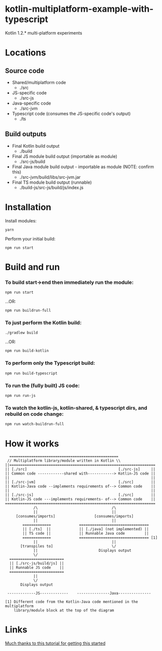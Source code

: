 # kotlin-multiplatform-example-with-typescript
Kotlin 1.2.* multi-platform experiments


Locations
=========
Source code
-----------
*   Shared/multiplatform code
    *   ./src
*   JS-specific code
    *   ./src-js
*   Java-specific code
    *   ./src-jvm
*   Typescript code (consumes the JS-specific code's output)
    *   ./ts

Build outputs
-------------
*   Final Kotlin build output
    *   ./build
*   Final JS module build output (importable as module)
    *   ./src-js/build
*   Final Java module build output - importable as module (NOTE: confirm this)
    *   ./src-jvm/build/libs/src-jvm.jar
*   Final TS module build output (runnable)
    *   ./build-js/src-js/build/js/index.js

Installation
============
Install modules:

    yarn

Perform your initial build:

    npm run start


Build and run
=============
### To build start->end then immediately run the module:

    npm run start

...OR:

    npm run buildrun-full

### To just perform the Kotlin build:
    ./gradlew build

...OR:

    npm run build-kotlin

### To perform only the Typescript build:

    npm run build-typescript

### To run the (fully built) JS code:

    npm run run-js

### To watch the kotlin-js, kotlin-shared, & typescript dirs, and rebuild on code change:

    npm run watch-buildrun-full


How it works
============
```
  ==================================================
 // Multiplatform library/module written in Kotlin \\
||===================================================================
|| [./src]                                          [./src-js]     ||
|| Common code ------------shared with------------> Kotlin-JS code ||
||                                                                 ||
|| [./src-jvm]                                      [./src]        ||
|| Kotlin-Java code --implements requirements of--> Common code    ||
||                                                                 ||
|| [./src-js]                                       [./src]        ||
|| Kotlin-JS code ---implements requirements- of--> Common code    ||
=====================================================================
             /\                                  /\
             ||                                  ||
     [consumes/imports]                  [consumes/imports]
             ||                                  ||
        =============             ================================
        || [./ts]  ||             || [./java] (not implemented) ||
        || TS code ||             || Runnable Java code         ||
        =============             ================================ [1]
             ||                                  ||
       [transpiles to]                           \/
             ||                            Displays output
             \/
  =========================
  || [./src-js/build/js] ||
  || Runnable JS code    ||
  =========================
             ||
             \/
       Displays output 

 -------------JS-------------    ---------------Java---------------

[1] Different code from the Kotlin-Java code mentioned in the multiplatform
    library/module block at the top of the diagram
```


Links
=====
[Much thanks to this tutorial for getting this started](https://vividcode.io/Kotlin-1-2-Multiplatform-Projects/)
